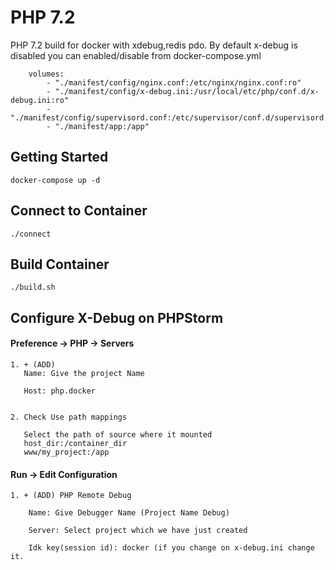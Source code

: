 # PHP 7.2
PHP 7.2 build for docker with xdebug,redis pdo. By default x-debug is disabled you can enabled/disable from docker-compose.yml  
```
    volumes:
        - "./manifest/config/nginx.conf:/etc/nginx/nginx.conf:ro"
        - "./manifest/config/x-debug.ini:/usr/local/etc/php/conf.d/x-debug.ini:ro"
        - "./manifest/config/supervisord.conf:/etc/supervisor/conf.d/supervisord.conf:ro"
        - "./manifest/app:/app"
```


## Getting Started

 ```
 docker-compose up -d
 ```


## Connect to Container
 ```
 ./connect
 ```

## Build Container
 ```
 ./build.sh
 ```

## Configure X-Debug on PHPStorm
#### Preference -> PHP -> Servers
    1. + (ADD)
	   Name: Give the project Name
	   
	   Host: php.docker
	   

    2. Check Use path mappings
       
       Select the path of source where it mounted
       host_dir:/container_dir
       www/my_project:/app

#### Run -> Edit Configuration
    1. + (ADD) PHP Remote Debug
	    
	    Name: Give Debugger Name (Project Name Debug)
	   
	    Server: Select project which we have just created
	    
	    Idk key(session id): docker (if you change on x-debug.ini change it.
        
        
        
    